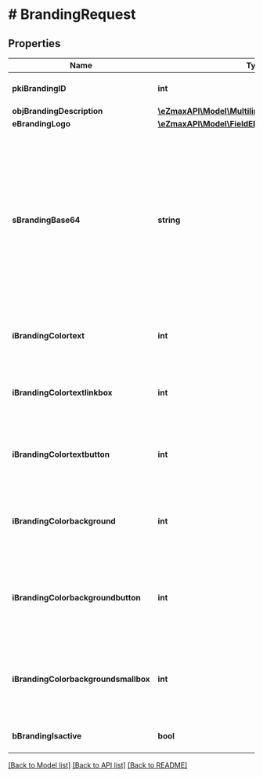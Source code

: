 # # BrandingRequest

## Properties

Name | Type | Description | Notes
------------ | ------------- | ------------- | -------------
**pkiBrandingID** | **int** | The unique ID of the Branding | [optional]
**objBrandingDescription** | [**\eZmaxAPI\Model\MultilingualBrandingDescription**](MultilingualBrandingDescription.md) |  |
**eBrandingLogo** | [**\eZmaxAPI\Model\FieldEBrandingLogo**](FieldEBrandingLogo.md) |  |
**sBrandingBase64** | **string** | The Base64 encoded binary content of the branding logo. This need to match image type selected in eBrandingLogo if you supply an image. If you select &#39;Default&#39;, the logo will be deleted and the default one will be used. | [optional]
**iBrandingColortext** | **int** | The color of the text. This is a RGB color converted into integer |
**iBrandingColortextlinkbox** | **int** | The color of the text in the link box. This is a RGB color converted into integer |
**iBrandingColortextbutton** | **int** | The color of the text in the button. This is a RGB color converted into integer |
**iBrandingColorbackground** | **int** | The color of the background. This is a RGB color converted into integer |
**iBrandingColorbackgroundbutton** | **int** | The color of the background of the button. This is a RGB color converted into integer |
**iBrandingColorbackgroundsmallbox** | **int** | The color of the background of the small box. This is a RGB color converted into integer |
**bBrandingIsactive** | **bool** | Whether the Branding is active or not |

[[Back to Model list]](../../README.md#models) [[Back to API list]](../../README.md#endpoints) [[Back to README]](../../README.md)
